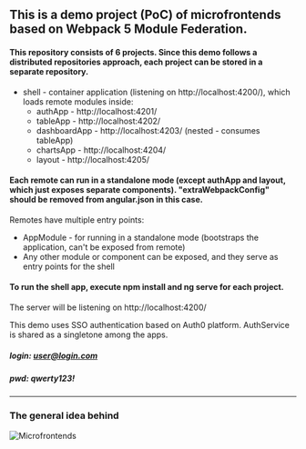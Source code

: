 ## This is a demo project (PoC) of microfrontends based on Webpack 5 Module Federation.

#### This repository consists of 6 projects. Since this demo follows a distributed repositories approach, each project can be stored in a separate repository.

- shell - container application (listening on http://localhost:4200/), which loads remote modules inside:
  - authApp - http://localhost:4201/
  - tableApp - http://localhost:4202/
  - dashboardApp - http://localhost:4203/ (nested - consumes tableApp)
  - chartsApp - http://localhost:4204/
  - layout - http://localhost:4205/

#### Each remote can run in a standalone mode (except authApp and layout, which just exposes separate components). "extraWebpackConfig" should be removed from angular.json in this case.

Remotes have multiple entry points:

- AppModule - for running in a standalone mode (bootstraps the application, can't be exposed from remote)
- Any other module or component can be exposed, and they serve as entry points for the shell

#### To run the shell app, execute npm install and ng serve for each project.

The server will be listening on http://localhost:4200/

This demo uses SSO authentication based on Auth0 platform. AuthService is shared as a singletone among the apps.

##### login: user@login.com

##### pwd: qwerty123!
-----
### The general idea behind

![Microfrontends](https://user-images.githubusercontent.com/104006376/224008590-bae40cc3-6ad8-4289-9940-f6540f6dc9b9.png)

